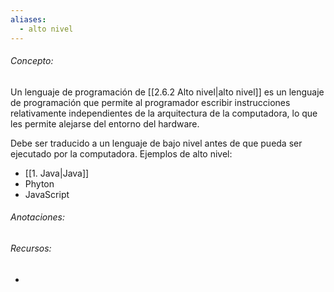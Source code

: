 ```yaml
---
aliases:
  - alto nivel
---
```

###### Concepto:

Un lenguaje de programación de [[2.6.2 Alto nivel|alto nivel]] es un lenguaje de programación que permite al programador escribir instrucciones relativamente independientes de la arquitectura de la computadora, lo que les permite alejarse del entorno del hardware.

Debe ser traducido a un lenguaje de bajo nivel antes de que pueda ser ejecutado por la computadora. Ejemplos de alto nivel:

- [[1. Java|Java]]
- Phyton
- JavaScript

###### Anotaciones:

> 

###### Recursos:

- 